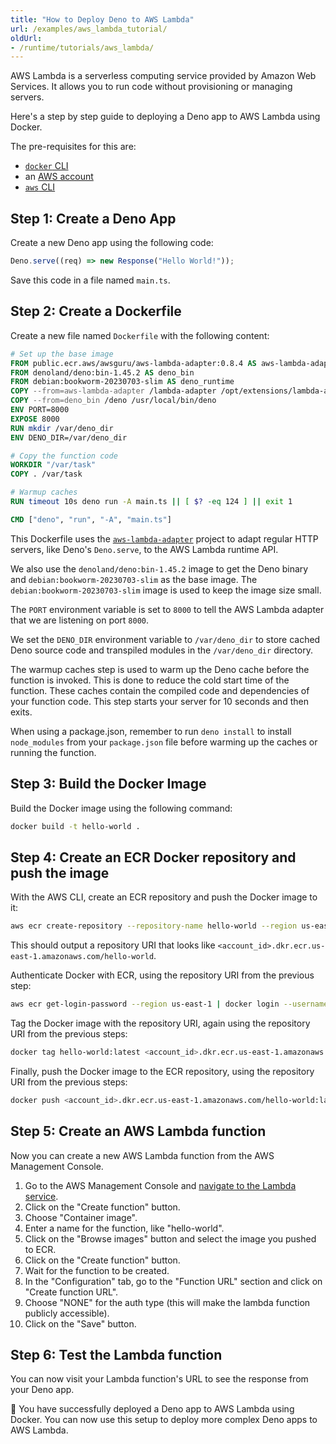 ```yaml
---
title: "How to Deploy Deno to AWS Lambda"
url: /examples/aws_lambda_tutorial/
oldUrl:
- /runtime/tutorials/aws_lambda/
---
```


AWS Lambda is a serverless computing service provided by Amazon Web Services. It
allows you to run code without provisioning or managing servers.

Here's a step by step guide to deploying a Deno app to AWS Lambda using Docker.

The pre-requisites for this are:

- [`docker` CLI](https://docs.docker.com/reference/cli/docker/)
- an [AWS account](https://aws.amazon.com)
- [`aws` CLI](https://docs.aws.amazon.com/cli/latest/userguide/getting-started-install.html)

## Step 1: Create a Deno App

Create a new Deno app using the following code:

```ts title="main.ts"
Deno.serve((req) => new Response("Hello World!"));
```

Save this code in a file named `main.ts`.

## Step 2: Create a Dockerfile

Create a new file named `Dockerfile` with the following content:

```Dockerfile
# Set up the base image
FROM public.ecr.aws/awsguru/aws-lambda-adapter:0.8.4 AS aws-lambda-adapter
FROM denoland/deno:bin-1.45.2 AS deno_bin
FROM debian:bookworm-20230703-slim AS deno_runtime
COPY --from=aws-lambda-adapter /lambda-adapter /opt/extensions/lambda-adapter
COPY --from=deno_bin /deno /usr/local/bin/deno
ENV PORT=8000
EXPOSE 8000
RUN mkdir /var/deno_dir
ENV DENO_DIR=/var/deno_dir

# Copy the function code
WORKDIR "/var/task"
COPY . /var/task

# Warmup caches
RUN timeout 10s deno run -A main.ts || [ $? -eq 124 ] || exit 1

CMD ["deno", "run", "-A", "main.ts"]
```

This Dockerfile uses the
[`aws-lambda-adapter`](https://github.com/awslabs/aws-lambda-web-adapter)
project to adapt regular HTTP servers, like Deno's `Deno.serve`, to the AWS
Lambda runtime API.

We also use the `denoland/deno:bin-1.45.2` image to get the Deno binary and
`debian:bookworm-20230703-slim` as the base image. The
`debian:bookworm-20230703-slim` image is used to keep the image size small.

The `PORT` environment variable is set to `8000` to tell the AWS Lambda adapter
that we are listening on port `8000`.

We set the `DENO_DIR` environment variable to `/var/deno_dir` to store cached
Deno source code and transpiled modules in the `/var/deno_dir` directory.

The warmup caches step is used to warm up the Deno cache before the function is
invoked. This is done to reduce the cold start time of the function. These
caches contain the compiled code and dependencies of your function code. This
step starts your server for 10 seconds and then exits.

When using a package.json, remember to run `deno install` to install
`node_modules` from your `package.json` file before warming up the caches or
running the function.

## Step 3: Build the Docker Image

Build the Docker image using the following command:

```bash
docker build -t hello-world .
```

## Step 4: Create an ECR Docker repository and push the image

With the AWS CLI, create an ECR repository and push the Docker image to it:

```bash
aws ecr create-repository --repository-name hello-world --region us-east-1 | grep repositoryUri
```

This should output a repository URI that looks like
`<account_id>.dkr.ecr.us-east-1.amazonaws.com/hello-world`.

Authenticate Docker with ECR, using the repository URI from the previous step:

```bash
aws ecr get-login-password --region us-east-1 | docker login --username AWS --password-stdin <account_id>.dkr.ecr.us-east-1.amazonaws.com
```

Tag the Docker image with the repository URI, again using the repository URI
from the previous steps:

```bash
docker tag hello-world:latest <account_id>.dkr.ecr.us-east-1.amazonaws.com/hello-world:latest
```

Finally, push the Docker image to the ECR repository, using the repository URI
from the previous steps:

```bash
docker push <account_id>.dkr.ecr.us-east-1.amazonaws.com/hello-world:latest
```

## Step 5: Create an AWS Lambda function

Now you can create a new AWS Lambda function from the AWS Management Console.

1. Go to the AWS Management Console and
   [navigate to the Lambda service](https://us-east-1.console.aws.amazon.com/lambda/home?region=us-east-1).
2. Click on the "Create function" button.
3. Choose "Container image".
4. Enter a name for the function, like "hello-world".
5. Click on the "Browse images" button and select the image you pushed to ECR.
6. Click on the "Create function" button.
7. Wait for the function to be created.
8. In the "Configuration" tab, go to the "Function URL" section and click on
   "Create function URL".
9. Choose "NONE" for the auth type (this will make the lambda function publicly
   accessible).
10. Click on the "Save" button.

## Step 6: Test the Lambda function

You can now visit your Lambda function's URL to see the response from your Deno
app.

🦕 You have successfully deployed a Deno app to AWS Lambda using Docker. You can
now use this setup to deploy more complex Deno apps to AWS Lambda.
